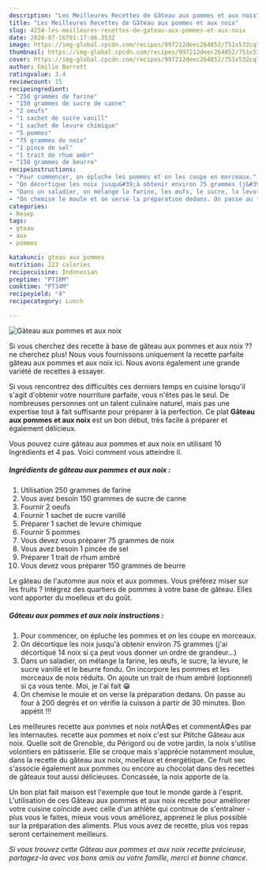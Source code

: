```yaml
---
description: "Les Meilleures Recettes de Gâteau aux pommes et aux noix"
title: "Les Meilleures Recettes de Gâteau aux pommes et aux noix"
slug: 4254-les-meilleures-recettes-de-gateau-aux-pommes-et-aux-noix
date: 2020-07-16T01:17:06.353Z
image: https://img-global.cpcdn.com/recipes/997212deec264852/751x532cq70/gateau-aux-pommes-et-aux-noix-photo-principale-de-la-recette.jpg
thumbnail: https://img-global.cpcdn.com/recipes/997212deec264852/751x532cq70/gateau-aux-pommes-et-aux-noix-photo-principale-de-la-recette.jpg
cover: https://img-global.cpcdn.com/recipes/997212deec264852/751x532cq70/gateau-aux-pommes-et-aux-noix-photo-principale-de-la-recette.jpg
author: Emilie Barrett
ratingvalue: 3.4
reviewcount: 15
recipeingredient:
- "250 grammes de farine"
- "150 grammes de sucre de canne"
- "2 oeufs"
- "1 sachet de sucre vanill"
- "1 sachet de levure chimique"
- "5 pommes"
- "75 grammes de noix"
- "1 pince de sel"
- "1 trait de rhum ambr"
- "150 grammes de beurre"
recipeinstructions:
- "Pour commencer, on épluche les pommes et on les coupe en morceaux."
- "On décortique les noix jusqu&#39;à obtenir environ 75 grammes (j&#39;ai décortiqué 14 noix si ça peut vous donner un ordre de grandeur...)"
- "Dans un saladier, on mélange la farine, les œufs, le sucre, la levure, le sucre vanillé et le beurre fondu. On incorpore les pommes et les morceaux de noix réduits. On ajoute un trait de rhum ambré (optionnel) si ça vous tente. Moi, je l&#39;ai fait 😁"
- "On chemise le moule et on verse la préparation dedans. On passe au four à 200 degrés et on vérifie la cuisson à partir de 30 minutes. Bon appétit !!!"
categories:
- Resep
tags:
- gteau
- aux
- pommes

katakunci: gteau aux pommes 
nutrition: 223 calories
recipecuisine: Indonesian
preptime: "PT18M"
cooktime: "PT34M"
recipeyield: "4"
recipecategory: Lunch

---
```



![Gâteau aux pommes et aux noix](https://img-global.cpcdn.com/recipes/997212deec264852/751x532cq70/gateau-aux-pommes-et-aux-noix-photo-principale-de-la-recette.jpg)

Si vous cherchez des recette à base de gâteau aux pommes et aux noix ?? ne cherchez plus! Nous vous fournissons uniquement la recette parfaite gâteau aux pommes et aux noix ici. Nous avons également une grande variété de recettes à essayer.

Si vous rencontrez des difficultés ces derniers temps en cuisine lorsqu'il s'agit d'obtenir votre nourriture parfaite, vous n'êtes pas le seul. De nombreuses personnes ont un talent culinaire naturel, mais pas une expertise tout à fait suffisante pour préparer à la perfection. Ce plat <strong> Gâteau aux pommes et aux noix </strong> est un bon début, très facile à préparer et également délicieux.

<!--inarticleads1-->

Vous pouvez cuire gâteau aux pommes et aux noix en utilisant 10 Ingrédients et 4 pas. Voici comment vous atteindre il.

##### Ingrédients de gâteau aux pommes et aux noix :

1. Utilisation 250 grammes de farine
1. Vous avez besoin 150 grammes de sucre de canne
1. Fournir 2 oeufs
1. Fournir 1 sachet de sucre vanillé
1. Préparer 1 sachet de levure chimique
1. Fournir 5 pommes
1. Vous devez vous préparer 75 grammes de noix
1. Vous avez besoin 1 pincée de sel
1. Préparer 1 trait de rhum ambré
1. Vous devez vous préparer 150 grammes de beurre


Le gâteau de l&#39;automne aux noix et aux pommes. Vous préférez miser sur les fruits ? Intégrez des quartiers de pommes à votre base de gâteau. Elles vont apporter du moelleux et du goût. 

<!--inarticleads2-->

##### Gâteau aux pommes et aux noix instructions :

1. Pour commencer, on épluche les pommes et on les coupe en morceaux.
1. On décortique les noix jusqu&#39;à obtenir environ 75 grammes (j&#39;ai décortiqué 14 noix si ça peut vous donner un ordre de grandeur...)
1. Dans un saladier, on mélange la farine, les œufs, le sucre, la levure, le sucre vanillé et le beurre fondu. On incorpore les pommes et les morceaux de noix réduits. On ajoute un trait de rhum ambré (optionnel) si ça vous tente. Moi, je l&#39;ai fait 😁
1. On chemise le moule et on verse la préparation dedans. On passe au four à 200 degrés et on vérifie la cuisson à partir de 30 minutes. Bon appétit !!!


Les meilleures recette aux pommes et noix notÃ©es et commentÃ©es par les internautes. recette aux pommes et noix c&#39;est sur Ptitche Gâteau aux noix. Quelle soit de Grenoble, du Périgord ou de votre jardin, la noix s&#39;utilise volontiers en pâtisserie. Elle se croque mais s&#39;apprécie notamment moulue, dans la recette du gâteau aux noix, moelleux et énergétique. Ce fruit sec s&#39;associe également aux pommes ou encore au chocolat dans des recettes de gâteaux tout aussi délicieuses. Concassée, la noix apporte de la. 

<!--inarticleads1-->

<p>
Un bon plat fait maison est l'exemple que tout le monde garde à l'esprit. L'utilisation de ces Gâteau aux pommes et aux noix recette pour améliorer votre cuisine coïncide avec celle d'un athlète qui continue de s'entraîner - plus vous le faites, mieux vous vous améliorez, apprenez le plus possible sur la préparation des aliments. Plus vous avez de recette, plus vos repas seront certainement meilleurs.
</p>

<p>
<i>Si vous trouvez cette Gâteau aux pommes et aux noix recette précieuse, partagez-la avec vos bons amis ou votre famille, merci et bonne chance.</i>
</p>
